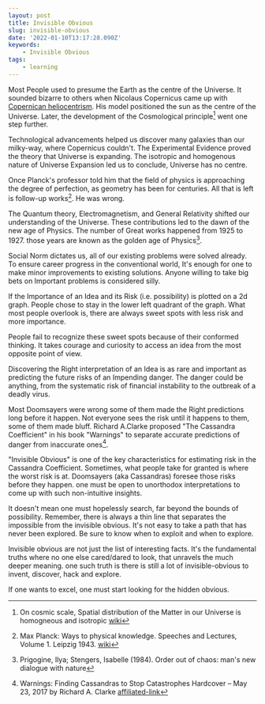 ```yaml
---
layout: post
title: Invisible Obvious
slug: invisible-obvious
date: '2022-01-10T13:17:28.090Z'
keywords:
    - Invisible Obvious
tags:
    - learning
---
```


Most People used to presume the Earth as the centre of the Universe. It sounded bizarre to others when Nicolaus Copernicus came up with 
[Copernican heliocentrism](https://dbpedia.org/page/Copernican_heliocentrism). His model positioned the sun as the centre of the Universe. Later, the development of the Cosmological principle[^1] went one step further.

Technological advancements helped us discover many galaxies than our milky-way, where Copernicus couldn't. The Experimental Evidence proved the theory that Universe is expanding. The isotropic and homogenous nature of Universe Expansion led us to conclude, Universe has no centre.

Once Planck's professor told him that the field of physics is approaching the degree of perfection, as geometry has been for centuries. All that is left is follow-up works[^2]. He was wrong.

The Quantum theory, Electromagnetism, and General Relativity shifted our understanding of the Universe. These contributions led to the dawn of the new age of Physics. The number of Great works happened from 1925 to 1927. those years are known as the golden age of Physics[^4].

Social Norm dictates us, all of our existing problems were solved already. To ensure career progress in the conventional world,  It's enough for one to make minor improvements to existing solutions. Anyone willing to take big bets on Important problems is considered silly. 

If the Importance of an Idea and its Risk (i.e. possibility) is plotted on a 2d graph. People chose to stay in the lower left quadrant of the graph. What most people overlook is, there are always sweet spots with less risk and more importance.

People fail to recognize these sweet spots because of their conformed thinking. It takes courage and curiosity to access an idea from the most opposite point of view.

Discovering the Right interpretation of an Idea is as rare and important as predicting the future risks of an Impending danger. The danger could be anything, from the systematic risk of financial instability to the outbreak of a deadly virus. 

Most Doomsayers were wrong some of them made the Right predictions long before it happen. Not everyone sees the risk until it happens to them, some of them made bluff. Richard A.Clarke proposed "The Cassandra Coefficient" in his book "Warnings" to separate accurate predictions of danger from inaccurate ones[^3].

"Invisible Obvious" is one of the key characteristics for estimating risk in the Cassandra Coefficient. Sometimes, what people take for granted is where the worst risk is at. Doomsayers (aka Cassandras) foresee those risks before they happen. one must be open to unorthodox interpretations to come up with such non-intuitive insights.

It doesn't mean one must hopelessly search, far beyond the bounds of possibility. Remember,  there is always a thin line that separates the impossible from the invisible obvious. It's not easy to take a path that has never been explored. Be sure to know when to exploit and when to explore.

Invisible obvious are not just the list of interesting facts. It's the fundamental truths where no one else cared/dared to look, that unravels the much deeper meaning. one such truth is there is still a lot of invisible-obvious to invent, discover, hack and explore.

If one wants to excel, one must start looking for the hidden obvious.




[^1]: On cosmic scale, Spatial distribution of the Matter in our Universe is homogneous and isotropic [wiki](https://en.wikipedia.org/wiki/Cosmological_principle)
[^2]:  Max Planck: Ways to physical knowledge. Speeches and Lectures, Volume 1. Leipzig 1943. [wiki](https://de.wikipedia.org/wiki/Philipp_von_Jolly#cite_ref-5)
[^3]: Warnings: Finding Cassandras to Stop Catastrophes Hardcover – May 23, 2017 by Richard A. Clarke [affiliated-link](https://amzn.to/3tJKspu)
[^4]: Prigogine, Ilya; Stengers, Isabelle (1984). Order out of chaos: man's new dialogue with nature
